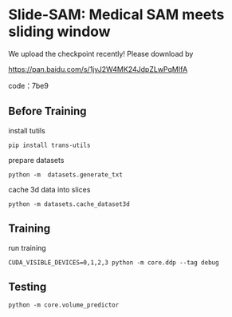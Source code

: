 <!-- # Slide-SAM -->
# Slide-SAM: Medical SAM meets sliding window

We upload the checkpoint recently!
Please download by 

https://pan.baidu.com/s/1jvJ2W4MK24JdpZLwPqMIfA 

code：7be9 

## Before Training
install tutils
```
pip install trans-utils
```

prepare datasets
```
python -m  datasets.generate_txt
```

cache 3d data into slices
```
python -m datasets.cache_dataset3d
```

## Training
run training
```
CUDA_VISIBLE_DEVICES=0,1,2,3 python -m core.ddp --tag debug
```

## Testing
```
python -m core.volume_predictor
```
